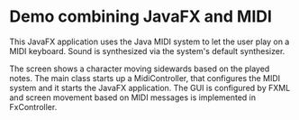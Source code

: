 # Demo combining JavaFX and MIDI

This JavaFX application uses the Java MIDI system to let the user play on a MIDI keyboard. Sound is synthesized via the system's default synthesizer.

The screen shows a character moving sidewards based on the played notes. The main class starts up a MidiController, that configures the MIDI system and it starts the JavaFX application.
 The GUI is configured by FXML and screen movement based on MIDI messages is implemented in FxController.